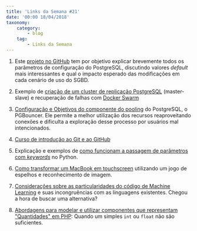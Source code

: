 ```yaml
---
title: 'Links da Semana #21'
date: '00:00 18/04/2018'
taxonomy:
    category:
        - blog
    tag:
        - Links da Semana
---
```


1. Este [projeto no GitHub](http://www.databasesoup.com/2018/04/new-annotated-config-files-for.html) tem por objetivo explicar brevemente todos os parâmetros de configuração do PostgreSQL, discutindo valores *default* mais interessantes e qual o impacto esperado das modificações em cada cenário de uso do SGBD.

1. Exemplo de [criação de um cluster de replicação PostgreSQL](http://info.crunchydata.com/blog/an-easy-recipe-for-creating-a-postgresql-cluster-with-docker-swarm) (master-slave) e recuperação de falhas com  [Docker Swarm](https://docs.docker.com/engine/swarm/)

1. [Configuração e Objetivos do componente do pooling](https://severalnines.com/blog/guide-using-pgbouncer) do PostgreSQL, o PGBouncer. Ele permite a melhor utilização dos recursos reaproveitando conexões e dificulta a exploração desse processo por usuários mal intencionados.

1. [Curso de introdução ao Git e ao GitHub](https://realpython.com/python-git-github-intro/)

1. Explicação e exemplos de [como funcionam a passagem de parâmetros com *keywords*](http://treyhunner.com/2018/04/keyword-arguments-in-python/) no Python.

1. [Como transformar um MacBook em touchscreen](https://www.anishathalye.com/2018/04/03/macbook-touchscreen/) utilizando um jogo de espelhos e reconhecimento de imagem.

1. [Considerações sobre as particularidades do código de Machine Learning](https://julialang.org/blog/2017/12/ml&pl) e suas incongruências com as linguagens existentes.  Chegou a hora de buscar uma alternativa?

1. [Abordagens para modelar e utilizar componentes que representam "Quantidades" em PHP](https://julialang.org/blog/2017/12/ml&pl): Quando um simples `int` ou `float` não são suficientes.
